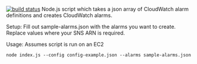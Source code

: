 [![build status](https://secure.travis-ci.org/mapbox/cloudwatch-init.png)](http://travis-ci.org/mapbox/cloudwatch-init)
Node.js script which takes a json array of CloudWatch alarm definitions and creates CloudWatch alarms.

Setup: Fill out sample-alarms.json with the alarms you want to create. Replace values where your SNS ARN is required.

Usage: Assumes script is run on an EC2

`node index.js --config config-example.json --alarms sample-alarms.json`
